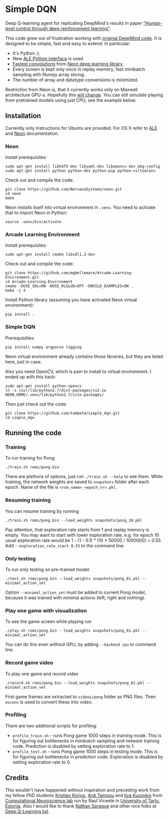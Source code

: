 # Simple DQN

Deep Q-learning agent for replicating DeepMind's results in paper ["Human-level control through deep reinforcement learning"](http://www.nature.com/nature/journal/v518/n7540/full/nature14236.html).

This code grew out of frustration working with [original DeepMind code](https://github.com/tambetm/DeepMind-Atari-Deep-Q-Learner). It is designed to be simple, fast and easy to extend. In particular:
 * It's Python :).
 * New [ALE Python interface](https://github.com/bbitmaster/ale_python_interface/wiki/Code-Tutorial) is used.
 * [Fastest convolutions](https://github.com/soumith/convnet-benchmarks) from [Neon deep learning library](http://neon.nervanasys.com/docs/latest/index.html).
 * Every screen is kept only once in replay memory, fast minibatch sampling with Numpy array slicing.
 * The number of array and datatype conversions is minimized.

Restriction from Neon is, that it currently works only on Maxwell architecture GPU-s. Hopefully this [will change](https://github.com/NervanaSystems/neon/issues/80). You can still simulate playing from pretrained models using just CPU, see the example below.

## Installation

Currently only instructions for Ubuntu are provided. For OS X refer to [ALE](https://github.com/mgbellemare/Arcade-Learning-Environment/blob/master/doc/manual/manual.pdf) and [Neon](http://neon.nervanasys.com/docs/latest/user_guide.html#installation) documentation.

### Neon

Install prerequisites:
```
sudo apt-get install libhdf5-dev libyaml-dev libopencv-dev pkg-config
sudo apt-get install python python-dev python-pip python-virtualenv
```
Check out and compile the code:
```
git clone https://github.com/NervanaSystems/neon.git
cd neon
make
```
Neon installs itself into virtual environment in `.venv`. You need to activate that to import Neon in Python:
```
source .venv/bin/activate
```

### Arcade Learning Environment

Install prerequisites:
```
sudo apt-get install cmake libsdl1.2-dev
```
Check out and compile the code:
```
git clone https://github.com/mgbellemare/Arcade-Learning-Environment.git
cd Arcade-Learning-Environment
cmake -DUSE_SDL=ON -DUSE_RLGLUE=OFF -DBUILD_EXAMPLES=ON .
make -j 4
```
Install Python library (assuming you have activated Neon virtual environment):
```
pip install .
```

### Simple DQN

Prerequisities:
```
pip install numpy argparse logging
```
Neon virtual environment already contains those libraries, but they are listed here, just in case.

Also you need OpenCV, which is pain to install to virtual environment. I ended up with this hack:
```
sudo apt-get install python-opencv
ln -s /usr/lib/python2.7/dist-packages/cv2.so NEON_HOME/.venv/lib/python2.7/site-packages/
```
Then just check out the code:
```
git clone https://github.com/tambetm/simple_dqn.git
cd simple_dqn
```

## Running the code

### Training

To run training for Pong:
```
./train.sh roms/pong.bin
```
There are plethora of options, just run `./train.sh --help` to see them. While training, the network weights are saved to `snapshots` folder after each epoch. Name of the file is `<rom_name>_<epoch_nr>.pkl`. 

### Resuming training

You can resume training by running 
```
./train.sh roms/pong.bin --load_weights snapshots/pong_10.pkl
```
Pay attention, that exploration rate starts from 1 and replay memory is empty. You may want to start with lower exploration rate, e.g. for epoch 10 usual exploration rate would be 1 - (1 - 0.1) * (10 * 50000 / 1000000) = 0.55. Add  `--exploration_rate_start 0.55` to the command line.

### Only testing

To run only testing on pre-trained model:
```
./test.sh roms/pong.bin --load_weights snapshots/pong_61.pkl --minimal_action_set
```
Option `--minimal_action_set` must be added to current Pong model, because it was trained with minimal actions (left, right and nothing).

### Play one game with visualization

To see the game screen while playing run
```
./play.sh roms/pong.bin --load_weights snapshots/pong_61.pkl --minimal_action_set
```
You can do this even without GPU, by adding `--backend cpu` to command line.

### Record game video

To play one game and record video
```
./record.sh roms/pong.bin --load_weights snapshots/pong_61.pkl --minimal_action_set
```
First game frames are extracted to `videos/pong` folder as PNG files. Then `avconv` is used to convert these into video.

### Profiling

There are two additional scripts for profiling:
 * `profile_train.sh` - runs Pong game 1000 steps in training mode. This is for figuring out bottlenecks in minibatch sampling and network training code. Prediction is disabled by setting exploration rate to 1.
 * `profile_test.sh` - runs Pong game 1000 steps in testing mode. This is for figuring out bottlenecks in prediction code. Exploration is disabled by setting exploration rate to 0.

## Credits

This wouldn't have happened without inspiration and preceding work from my fellow PhD students [Kristjan Korjus](https://github.com/kristjankorjus), [Ardi Tampuu](https://github.com/RDTm) and [Ilya Kuzovkin](https://github.com/kuz) from [Computational Neuroscience lab](http://neuro.cs.ut.ee/) run by Raul Vicente in [University of Tartu](http://www.ut.ee/en), [Estonia](https://e-estonia.com/). Also I would like to thank [Nathan Sprague](https://github.com/spragunr) and other nice folks at [Deep Q-Learning list](https://groups.google.com/forum/#!forum/deep-q-learning).

